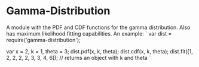 # Gamma-Distribution
A module with the PDF and CDF functions for the gamma distribution. Also has maximum likelihood fitting capabilities.
An example:
`
var dist = require('gamma-distribution');

var x = 2, k = 1, theta = 3;
dist.pdf(x, k, theta);
dist.cdf(x, k, theta);
dist.fit([1, 2, 2, 2, 2, 3, 3, 4, 6]); // returns an object with k and theta
`
